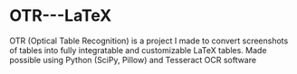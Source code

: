 # OTR---LaTeX
OTR (Optical Table Recognition) is a project I made to convert screenshots of tables into fully integratable and customizable LaTeX tables. Made possible using Python (SciPy, Pillow) and Tesseract OCR software
